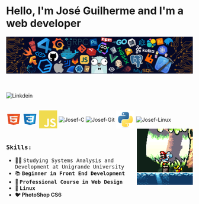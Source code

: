 # Hello, I'm José Guilherme and I'm a web developer 

![](https://github.com/Jhosefx/Jhosefx/blob/main/header_.png)

<br><br>
</a>
<a href="https://www.linkedin.com/in/joseguilhermedevweb/">
  <img align="left" alt="Linkdein" width="100px" src="https://img.shields.io/badge/Linkedin-0A66C2?style=for-the-badge&logo=Linkedin&logoColor=white"/>
</a>
<br>

<div style="display: inline_block"><br>
  <img align="center" alt="Josef-HTML" height="30" width="40" src="https://raw.githubusercontent.com/devicons/devicon/master/icons/html5/html5-original.svg">
  <img align="center" alt="Josef-CSS" height="30" width="40" src="https://raw.githubusercontent.com/devicons/devicon/master/icons/css3/css3-original.svg">
  <img align="center" alt="Josef-Js" height="50" width="50" src="https://raw.githubusercontent.com/devicons/devicon/master/icons/javascript/javascript-plain.svg">
   <img align="center" alt="Josef-C" height="50" width="50" src="https://cdn.jsdelivr.net/gh/devicons/devicon/icons/c/c-original.svg">
  <img align="center" alt="Josef-Git" height="50" width="50" src="https://cdn.jsdelivr.net/gh/devicons/devicon/icons/git/git-original.svg">
  <img align="center" alt="Josef-Python" height="50" width="50" src="https://raw.githubusercontent.com/devicons/devicon/master/icons/python/python-original.svg">
  <img align="center" alt="Josef-Linux" height="50" width="50" src="https://img.shields.io/badge/Linux-FCC624?style=for-the-badge&logo=linux&logoColor=black">
</div>

<div>
<img align="right" src="https://github.com/Jhosefx/Jhosefx/blob/main/blue_yoshi_next_to_hostile_waters.gif"width="30%"/>
  <br>
  <h3><b><samp>Skills:</samp></b></h3>
  
- 👨‍💻 <samp> Studying Systems Analysis and Development at Unigrande University
- 📚 <samp><b> Beginner in Front End Development
- 🎨 <samp><b>Professional Course in Web Design</b>
- 🐧 <samp><b>Linux</b>
- 🐦 PhotoShop CS6
</div>
